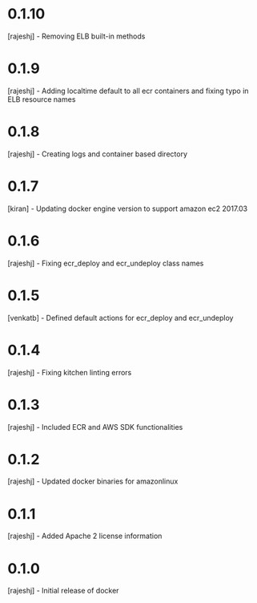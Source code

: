 # 0.1.10 
[rajeshj] - Removing ELB built-in methods
# 0.1.9
[rajeshj] - Adding localtime default to all ecr containers and fixing typo in ELB resource names
# 0.1.8
[rajeshj] - Creating logs and container based directory 
# 0.1.7
[kiran] - Updating docker engine version to support amazon ec2 2017.03
# 0.1.6
[rajeshj] - Fixing ecr_deploy and ecr_undeploy class names
# 0.1.5
[venkatb] - Defined default actions for ecr_deploy and ecr_undeploy
# 0.1.4 
[rajeshj] - Fixing kitchen linting errors
# 0.1.3 
[rajeshj] - Included ECR and AWS SDK functionalities 
# 0.1.2
[rajeshj] - Updated docker binaries for amazonlinux
# 0.1.1
[rajeshj] - Added Apache 2 license information 
# 0.1.0
[rajeshj] - Initial release of docker
